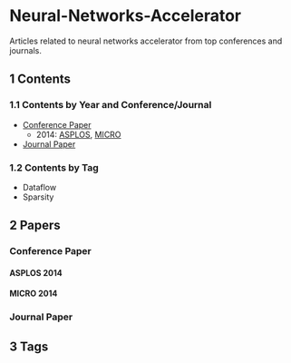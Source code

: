 # Neural-Networks-Accelerator
Articles related to neural networks accelerator from top conferences and journals.

## 1 Contents

### 1.1 Contents by Year and Conference/Journal

- [Conference Paper](#conference-paper)
    - 2014: [ASPLOS](#asplos-2014), [MICRO](#micro-2014)
- [Journal Paper](journal-paper)

### 1.2 Contents by Tag

- Dataflow
- Sparsity

## 2 Papers

### Conference Paper

#### ASPLOS 2014

#### MICRO 2014

### Journal Paper

## 3 Tags
